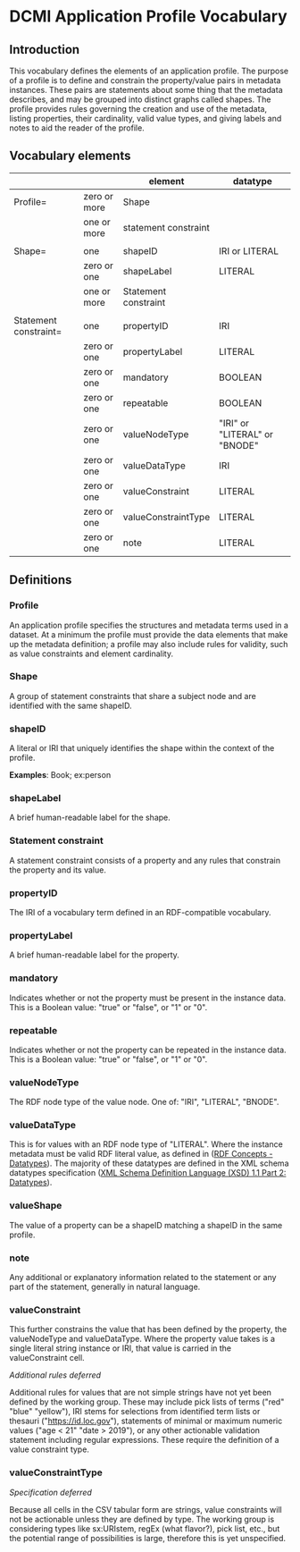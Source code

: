 # DCMI Application Profile Vocabulary

## Introduction

This vocabulary defines the elements of an application profile. The purpose of a profile is to define and constrain the property/value pairs in metadata instances. These pairs are statements about some thing that the metadata describes, and may be grouped into distinct graphs called shapes. The profile provides rules governing the creation and use of the metadata, listing properties, their cardinality, valid value types, and giving labels and notes to aid the reader of the profile.


## Vocabulary elements

| | |element | datatype |
|---|---|--- | ---- |
| Profile= | zero or more | Shape |
| | one or more | statement constraint
| |  |  |  |
| Shape= | one | shapeID | IRI or LITERAL
| | zero or one | shapeLabel | LITERAL
| | one or more | Statement constraint |
| |  |  |  |
| Statement constraint= | one | propertyID | IRI
| | zero or one | propertyLabel | LITERAL
| | zero or one | mandatory | BOOLEAN
| | zero or one | repeatable | BOOLEAN
| | zero or one | valueNodeType | "IRI" or "LITERAL" or "BNODE"
| | zero or one | valueDataType | IRI 
| | zero or one | valueConstraint | LITERAL
| | zero or one | valueConstraintType | LITERAL
| | zero or one | note | LITERAL


## Definitions

### Profile

An application profile specifies the structures and metadata terms used in a dataset. At a minimum the profile must provide the data elements that make up the metadata definition; a profile may also include rules for validity, such as value constraints and element cardinality. 

### Shape

A group of statement constraints that share a subject node and are identified with the same shapeID. 

### shapeID

A literal or IRI that uniquely identifies the shape within the context of the profile.

**Examples**: Book; ex:person

### shapeLabel
A brief human-readable label for the shape.

### Statement constraint

A statement constraint consists of a property and any rules that constrain the property and its value. 

### propertyID

The IRI of a vocabulary term defined in an RDF-compatible vocabulary.

### propertyLabel

A brief human-readable label for the property.

### mandatory

Indicates whether or not the property must be present in the instance data. This is a Boolean value: "true" or "false", or "1" or "0".

### repeatable

Indicates whether or not the property can be repeated in the instance data. This is a Boolean value: "true" or "false", or "1" or "0".

### valueNodeType

The RDF node type of the value node. One of: "IRI", "LITERAL", "BNODE".

### valueDataType

This is for values with an RDF node type of "LITERAL". Where the instance metadata must be valid RDF literal value, as defined in ([RDF Concepts - Datatypes](https://www.w3.org/TR/2014/REC-rdf11-concepts-20140225/#section-Datatypes)). The majority of these datatypes are defined in the XML schema datatypes specification ([XML Schema Definition Language (XSD) 1.1 Part 2: Datatypes](http://www.w3.org/TR/xmlschema11-2/)).

### valueShape

The value of a property can be a shapeID matching a shapeID in the same profile.

### note

Any additional or explanatory information related to the statement or any part of the statement, generally in natural language.

### valueConstraint

This further constrains the value that has been defined by the property, the valueNodeType and valueDataType. Where the property value takes is a single literal string instance or IRI, that value is carried in the valueConstraint cell. 

*Additional rules deferred*

Additional rules for values that are not simple strings have not yet been defined by the working group. These may include pick lists of terms ("red" "blue" "yellow"), IRI stems for selections from identified term lists or thesauri ("https://id.loc.gov"), statements of minimal or maximum numeric values ("age < 21" "date > 2019"), or any other actionable validation statement including regular expressions. These require the definition of a value constraint type.

### valueConstraintType

*Specification deferred*

Because all cells in the CSV tabular form are strings, value constraints will not be actionable unless they are defined by type. The working group is considering types like sx:URIstem, regEx (what flavor?), pick list, etc., but the potential range of possibilities is large, therefore this is yet unspecified.


